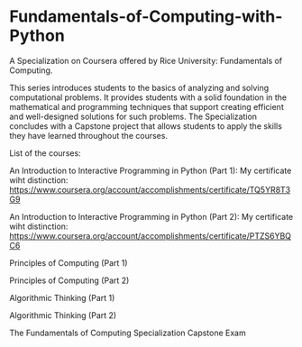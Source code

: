 # Fundamentals-of-Computing-with-Python
A Specialization on Coursera offered by Rice University: Fundamentals of Computing. 

This series introduces students to the basics of analyzing and solving computational problems. It provides students with a solid foundation in the mathematical and programming techniques that support creating efficient and well-designed solutions for such problems. The Specialization concludes with a Capstone project that allows students to apply the skills they have learned throughout the courses.

List of the courses:

An Introduction to Interactive Programming in Python (Part 1): 
My certificate wiht distinction: https://www.coursera.org/account/accomplishments/certificate/TQ5YR8T3G9 

An Introduction to Interactive Programming in Python (Part 2):
My certificate wiht distinction: https://www.coursera.org/account/accomplishments/certificate/PTZS6YBQC6

Principles of Computing (Part 1)

Principles of Computing (Part 2)

Algorithmic Thinking (Part 1)

Algorithmic Thinking (Part 2)

The Fundamentals of Computing Specialization Capstone Exam
